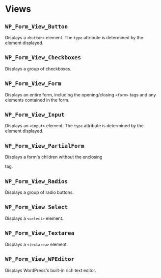 Views
=====

`WP_Form_View_Button`
---------------------

Displays a `<button>` element. The `type` attribute is determined by the element displayed.

`WP_Form_View_Checkboxes`
-------------------------

Displays a group of checkboxes.

`WP_Form_View_Form`
-------------------

Displays an entire form, including the opening/closing `<form>` tags and any elements contained in the form.

`WP_Form_View_Input`
--------------------

Displays an `<input>` element. The `type` attribute is determined by the element displayed.

`WP_Form_View_PartialForm`
--------------------------

Displays a form's children without the enclosing <form> tag.

`WP_Form_View_Radios`
---------------------

Displays a group of radio buttons.

`WP_Form_View Select`
---------------------

Displays a `<select>` element.

`WP_Form_View_Textarea`
-----------------------

Displays a `<textarea>` element.

`WP_Form_View_WPEditor`
-----------------------

Displays WordPress's built-in rich text editor.